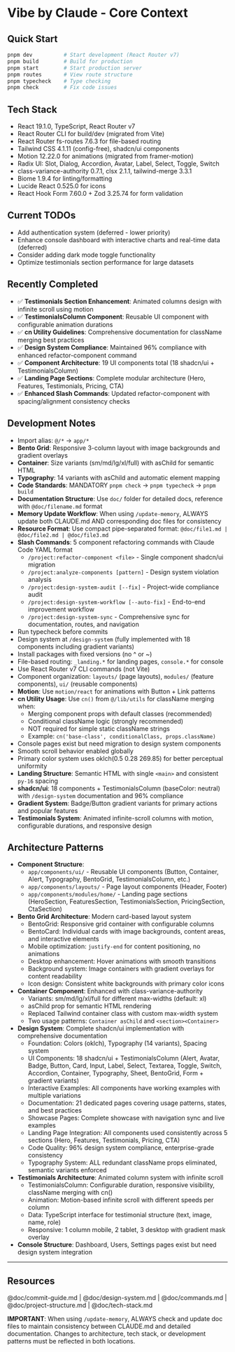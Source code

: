 # Vibe by Claude - Core Context

## Quick Start
```bash
pnpm dev          # Start development (React Router v7)
pnpm build        # Build for production
pnpm start        # Start production server
pnpm routes       # View route structure
pnpm typecheck    # Type checking
pnpm check        # Fix code issues
```

## Tech Stack
- React 19.1.0, TypeScript, React Router v7
- React Router CLI for build/dev (migrated from Vite)
- React Router fs-routes 7.6.3 for file-based routing
- Tailwind CSS 4.1.11 (config-free), shadcn/ui components
- Motion 12.22.0 for animations (migrated from framer-motion)
- Radix UI: Slot, Dialog, Accordion, Avatar, Label, Select, Toggle, Switch
- class-variance-authority 0.7.1, clsx 2.1.1, tailwind-merge 3.3.1
- Biome 1.9.4 for linting/formatting
- Lucide React 0.525.0 for icons
- React Hook Form 7.60.0 + Zod 3.25.74 for form validation

## Current TODOs
- Add authentication system (deferred - lower priority)
- Enhance console dashboard with interactive charts and real-time data (deferred)
- Consider adding dark mode toggle functionality
- Optimize testimonials section performance for large datasets

## Recently Completed
- ✅ **Testimonials Section Enhancement**: Animated columns design with infinite scroll using motion
- ✅ **TestimonialsColumn Component**: Reusable UI component with configurable animation durations
- ✅ **cn Utility Guidelines**: Comprehensive documentation for className merging best practices
- ✅ **Design System Compliance**: Maintained 96% compliance with enhanced refactor-component command
- ✅ **Component Architecture**: 19 UI components total (18 shadcn/ui + TestimonialsColumn)
- ✅ **Landing Page Sections**: Complete modular architecture (Hero, Features, Testimonials, Pricing, CTA)
- ✅ **Enhanced Slash Commands**: Updated refactor-component with spacing/alignment consistency checks

## Development Notes
- Import alias: `@/*` → `app/*`
- **Bento Grid**: Responsive 3-column layout with image backgrounds and gradient overlays
- **Container**: Size variants (sm/md/lg/xl/full) with asChild for semantic HTML
- **Typography**: 14 variants with asChild and automatic element mapping
- **Code Standards**: MANDATORY `pnpm check` → `pnpm typecheck` → `pnpm build`
- **Documentation Structure**: Use `doc/` folder for detailed docs, reference with `@doc/filename.md` format
- **Memory Update Workflow**: When using `/update-memory`, ALWAYS update both CLAUDE.md AND corresponding doc files for consistency
- **Resource Format**: Use compact pipe-separated format: `@doc/file1.md | @doc/file2.md | @doc/file3.md`
- **Slash Commands**: 5 component refactoring commands with Claude Code YAML format
  - `/project:refactor-component <file>` - Single component shadcn/ui migration
  - `/project:analyze-components [pattern]` - Design system violation analysis  
  - `/project:design-system-audit [--fix]` - Project-wide compliance audit
  - `/project:design-system-workflow [--auto-fix]` - End-to-end improvement workflow
  - `/project:design-system-sync` - Comprehensive sync for documentation, routes, and navigation
- Run typecheck before commits
- Design system at `/design-system` (fully implemented with 18 components including gradient variants)
- Install packages with fixed versions (no ^ or ~)
- File-based routing: `_landing.*` for landing pages, `console.*` for console
- Use React Router v7 CLI commands (not Vite)
- Component organization: `layouts/` (page layouts), `modules/` (feature components), `ui/` (reusable components)
- **Motion**: Use `motion/react` for animations with Button + Link patterns
- **cn Utility Usage**: Use `cn()` from `@/lib/utils` for className merging when:
  - Merging component props with default classes (recommended)
  - Conditional className logic (strongly recommended)
  - NOT required for simple static className strings
  - Example: `cn('base-class', conditionalClass, props.className)`
- Console pages exist but need migration to design system components
- Smooth scroll behavior enabled globally
- Primary color system uses oklch(0.5 0.28 269.85) for better perceptual uniformity
- **Landing Structure**: Semantic HTML with single `<main>` and consistent `py-16` spacing
- **shadcn/ui**: 18 components + TestimonialsColumn (baseColor: neutral) with `/design-system` documentation and 96% compliance
- **Gradient System**: Badge/Button gradient variants for primary actions and popular features
- **Testimonials System**: Animated infinite-scroll columns with motion, configurable durations, and responsive design

## Architecture Patterns
- **Component Structure**: 
  - `app/components/ui/` - Reusable UI components (Button, Container, Alert, Typography, BentoGrid, TestimonialsColumn, etc.)
  - `app/components/layouts/` - Page layout components (Header, Footer)
  - `app/components/modules/home/` - Landing page sections (HeroSection, FeaturesSection, TestimonialsSection, PricingSection, CtaSection)
- **Bento Grid Architecture**: Modern card-based layout system
  - BentoGrid: Responsive grid container with configurable columns
  - BentoCard: Individual cards with image backgrounds, content areas, and interactive elements
  - Mobile optimization: `justify-end` for content positioning, no animations
  - Desktop enhancement: Hover animations with smooth transitions
  - Background system: Image containers with gradient overlays for content readability
  - Icon design: Consistent white backgrounds with primary color icons
- **Container Component**: Enhanced with class-variance-authority
  - Variants: sm/md/lg/xl/full for different max-widths (default: xl)
  - asChild prop for semantic HTML rendering
  - Replaced Tailwind container class with custom max-width system
  - Two usage patterns: `Container asChild` and `<section><Container>`
- **Design System**: Complete shadcn/ui implementation with comprehensive documentation
  - Foundation: Colors (oklch), Typography (14 variants), Spacing system
  - UI Components: 18 shadcn/ui + TestimonialsColumn (Alert, Avatar, Badge, Button, Card, Input, Label, Select, Textarea, Toggle, Switch, Accordion, Container, Typography, Sheet, BentoGrid, Form + gradient variants)
  - Interactive Examples: All components have working examples with multiple variations
  - Documentation: 21 dedicated pages covering usage patterns, states, and best practices
  - Showcase Pages: Complete showcase with navigation sync and live examples
  - Landing Page Integration: All components used consistently across 5 sections (Hero, Features, Testimonials, Pricing, CTA)
  - Code Quality: 96% design system compliance, enterprise-grade consistency
  - Typography System: ALL redundant className props eliminated, semantic variants enforced
- **Testimonials Architecture**: Animated column system with infinite scroll
  - TestimonialsColumn: Configurable duration, responsive visibility, className merging with cn()
  - Animation: Motion-based infinite scroll with different speeds per column
  - Data: TypeScript interface for testimonial structure (text, image, name, role)
  - Responsive: 1 column mobile, 2 tablet, 3 desktop with gradient mask overlay
- **Console Structure**: Dashboard, Users, Settings pages exist but need design system integration

---

## Resources
@doc/commit-guide.md | @doc/design-system.md | @doc/commands.md | @doc/project-structure.md | @doc/tech-stack.md

**IMPORTANT**: When using `/update-memory`, ALWAYS check and update doc files to maintain consistency between CLAUDE.md and detailed documentation. Changes to architecture, tech stack, or development patterns must be reflected in both locations.